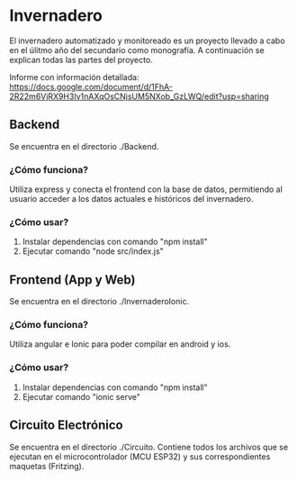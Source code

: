# Invernadero

El invernadero automatizado y monitoreado es un proyecto llevado a cabo en el úlitmo año del secundario como monografía. A continuación se explican todas las partes del proyecto.

Informe con información detallada: https://docs.google.com/document/d/1FhA-2R22m6VjRX9H3Iv1nAXqOsCNjsUM5NXob_GzLWQ/edit?usp=sharing

## Backend

Se encuentra en el directorio ./Backend.

### ¿Cómo funciona?
Utiliza express y conecta el frontend con la base de datos, permitiendo al usuario acceder a los datos actuales e históricos del invernadero.
### ¿Cómo usar?
1. Instalar dependencias con comando "npm install"
2. Ejecutar comando "node src/index.js"

## Frontend (App y Web)

Se encuentra en el directorio ./InvernaderoIonic.

### ¿Cómo funciona?
Utiliza angular e Ionic para poder compilar en android y ios.
### ¿Cómo usar?
1. Instalar dependencias con comando "npm install"
2. Ejecutar comando "ionic serve"

## Circuito Electrónico

Se encuentra en el directorio ./Circuito. Contiene todos los archivos que se ejecutan en el microcontrolador (MCU ESP32) y sus correspondientes maquetas (Fritzing).
